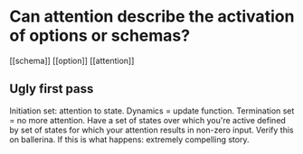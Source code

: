 # Can attention describe the activation of options or schemas?

[[schema]] [[option]] [[attention]]

## Ugly first pass
Initiation set: attention to state. Dynamics = update function. Termination set = no more attention. Have a set of states over which you're active defined by set of states for which your attention results in non-zero input. Verify this on ballerina. If this is what happens: extremely compelling story.